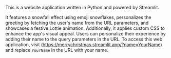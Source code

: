 This is a website application written in Python and powered by Streamlit.

It features a snowfall effect using emoji snowflakes, personalizes the greeting by fetching the user's name from 
the URL parameters, and showcases a festive Lottie animation. Additionally, it applies custom CSS to enhance the 
app's visual appeal. Users can personalize their experience by adding their name to the query parameters in 
the URL. To access this web application, visit (https://merrychristmas.streamlit.app/?name=YourName) and replace `YourName` in the URL with your name.
